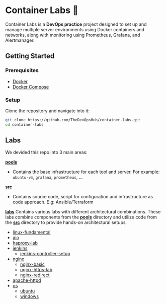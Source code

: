 # Container Labs 🐳

Container Labs is a **DevOps practice** project designed to set up and manage multiple server environments using Docker containers and networks, along with monitoring using Prometheus, Grafana, and Alertmanager.

## Getting Started

### Prerequisites

- [Docker](https://docs.docker.com/engine/install/)
- [Docker Compose](https://docs.docker.com/compose/install/)

### Setup

Clone the repository and navigate into it:

```bash
git clone https://github.com/TheDevOpsHub/container-labs.git
cd container-labs
```

## Labs

We devided this repo into 3 main areas:

[**pools**](./pools/)

- Contains the base infrastructure for each tool and server. For example: `ubuntu-vm`, `grafana`, `prometheus`, ...

[**src**](./src/)

- Contains source code, script for configuration and infrastructure as code approach. E.g: Ansible/Terraform

[**labs**](./labs/)
Contains various labs with different architectural combinations. These labs combine components from the [**pools**](./pools/) directory and utilize code from the [**src**](./src/) directory to provide hands-on architectural setups.

- [linux-fundamental](./labs/linux-fundamental/)
- [aio](./labs/aio/)
- [haproxy-lab](./labs/haproxy-lab/)
- [jenkins](./labs/jenkins/)
  - [jenkins-controller-setup](./labs/jenkins/jenkins-controller-setup/)
- [nginx](./labs/nginx/)
  - [nginx-basic](./labs/nginx/nginx-basic/)
  - [nginx-https-lab](./labs/nginx/nginx-https-lab/)
  - [nginx-redirect](./labs/nginx/nginx-redirect/)
- [apache-httpd](./labs/apache-httpd/)
- [os](./labs/os/)
  - [ubuntu](./labs/os/ubuntu/)
  - [windows](./labs/os/windows/)
